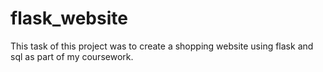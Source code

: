 # flask_website
This task of this project was to create a shopping website using flask and sql as part of my coursework.
